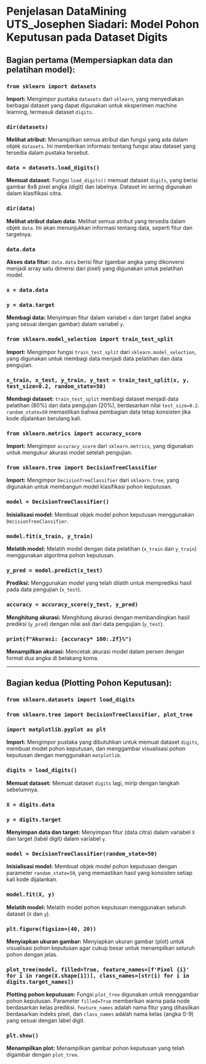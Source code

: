 # Penjelasan DataMining UTS_Josephen Siadari: Model Pohon Keputusan pada Dataset Digits

## Bagian pertama (Mempersiapkan data dan pelatihan model):

### `from sklearn import datasets`
**Import:** Mengimpor pustaka `datasets` dari `sklearn`, yang menyediakan berbagai dataset yang dapat digunakan untuk eksperimen machine learning, termasuk dataset `digits`.

### `dir(datasets)`
**Melihat atribut:** Menampilkan semua atribut dan fungsi yang ada dalam objek `datasets`. Ini memberikan informasi tentang fungsi atau dataset yang tersedia dalam pustaka tersebut.

### `data = datasets.load_digits()`
**Memuat dataset:** Fungsi `load_digits()` memuat dataset `digits`, yang berisi gambar 8x8 pixel angka (digit) dan labelnya. Dataset ini sering digunakan dalam klasifikasi citra.

### `dir(data)`
**Melihat atribut dalam data:** Melihat semua atribut yang tersedia dalam objek `data`. Ini akan menunjukkan informasi tentang data, seperti fitur dan targetnya.

### `data.data`
**Akses data fitur:** `data.data` berisi fitur (gambar angka yang dikonversi menjadi array satu dimensi dari pixel) yang digunakan untuk pelatihan model.

### `x = data.data`  
### `y = data.target`
**Membagi data:** Menyimpan fitur dalam variabel `x` dan target (label angka yang sesuai dengan gambar) dalam variabel `y`.

### `from sklearn.model_selection import train_test_split`
**Import:** Mengimpor fungsi `train_test_split` dari `sklearn.model_selection`, yang digunakan untuk membagi data menjadi data pelatihan dan data pengujian.

### `x_train, x_test, y_train, y_test = train_test_split(x, y, test_size=0.2, random_state=50)`
**Membagi dataset:** `train_test_split` membagi dataset menjadi data pelatihan (80%) dan data pengujian (20%), berdasarkan nilai `test_size=0.2`. `random_state=50` memastikan bahwa pembagian data tetap konsisten jika kode dijalankan berulang kali.

### `from sklearn.metrics import accuracy_score`
**Import:** Mengimpor `accuracy_score` dari `sklearn.metrics`, yang digunakan untuk mengukur akurasi model setelah pengujian.

### `from sklearn.tree import DecisionTreeClassifier`
**Import:** Mengimpor `DecisionTreeClassifier` dari `sklearn.tree`, yang digunakan untuk membangun model klasifikasi pohon keputusan.

### `model = DecisionTreeClassifier()`
**Inisialisasi model:** Membuat objek model pohon keputusan menggunakan `DecisionTreeClassifier`.

### `model.fit(x_train, y_train)`
**Melatih model:** Melatih model dengan data pelatihan (`x_train` dan `y_train`) menggunakan algoritma pohon keputusan.

### `y_pred = model.predict(x_test)`
**Prediksi:** Menggunakan model yang telah dilatih untuk memprediksi hasil pada data pengujian (`x_test`).

### `accuracy = accuracy_score(y_test, y_pred)`
**Menghitung akurasi:** Menghitung akurasi dengan membandingkan hasil prediksi (`y_pred`) dengan nilai asli dari data pengujian (`y_test`).

### `print(f"Akurasi: {accuracy* 100:.2f}%")`
**Menampilkan akurasi:** Mencetak akurasi model dalam persen dengan format dua angka di belakang koma.

---

## Bagian kedua (Plotting Pohon Keputusan):

### `from sklearn.datasets import load_digits`  
### `from sklearn.tree import DecisionTreeClassifier, plot_tree`  
### `import matplotlib.pyplot as plt`
**Import:** Mengimpor pustaka yang dibutuhkan untuk memuat dataset `digits`, membuat model pohon keputusan, dan menggambar visualisasi pohon keputusan dengan menggunakan `matplotlib`.

### `digits = load_digits()`
**Memuat dataset:** Memuat dataset `digits` lagi, mirip dengan langkah sebelumnya.

### `X = digits.data`  
### `y = digits.target`
**Menyimpan data dan target:** Menyimpan fitur (data citra) dalam variabel `X` dan target (label digit) dalam variabel `y`.

### `model = DecisionTreeClassifier(random_state=50)`
**Inisialisasi model:** Membuat objek model pohon keputusan dengan parameter `random_state=50`, yang memastikan hasil yang konsisten setiap kali kode dijalankan.

### `model.fit(X, y)`
**Melatih model:** Melatih model pohon keputusan menggunakan seluruh dataset (`X` dan `y`).

### `plt.figure(figsize=(40, 20))`
**Menyiapkan ukuran gambar:** Menyiapkan ukuran gambar (plot) untuk visualisasi pohon keputusan agar cukup besar untuk menampilkan seluruh pohon dengan jelas.

### `plot_tree(model, filled=True, feature_names=[f'Pixel {i}' for i in range(X.shape[1])], class_names=[str(i) for i in digits.target_names])`
**Plotting pohon keputusan:** Fungsi `plot_tree` digunakan untuk menggambar pohon keputusan. Parameter `filled=True` memberikan warna pada node berdasarkan kelas prediksi. `feature_names` adalah nama fitur yang dihasilkan berdasarkan indeks pixel, dan `class_names` adalah nama kelas (angka 0-9) yang sesuai dengan label digit.

### `plt.show()`
**Menampilkan plot:** Menampilkan gambar pohon keputusan yang telah digambar dengan `plot_tree`.
